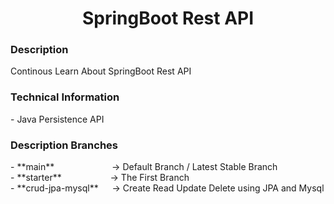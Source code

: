 <h1 align="center">
   SpringBoot Rest API
</h1>

<h3>
   Description
</h3>
Continous Learn About SpringBoot Rest API

<h3>
   Technical Information
</h3>
- Java Persistence API

<h3> Description Branches </h3>
- **main** &emsp;&emsp;&emsp;&emsp;&emsp;&emsp; -> Default Branch / Latest Stable Branch <br/>
- **starter** &emsp;&emsp;&emsp;&emsp;&emsp; -> The First Branch <br/>
- **crud-jpa-mysql** &emsp; -> Create Read Update Delete using JPA and Mysql
